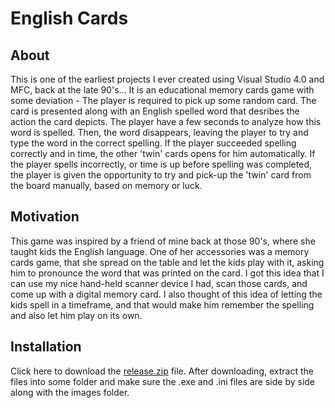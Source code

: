 # English Cards
## About
This is one of the earliest projects I ever created using Visual Studio 4.0 and MFC, back at the late 90's...
It is an educational memory cards game with some deviation - 
The player is required to pick up some random card.
The card is presented along with an English spelled word that desribes the action the card depicts.
The player have a few seconds to analyze how this word is spelled.
Then, the word disappears, leaving the player to try and type the word in the correct spelling.
If the player succeeded spelling correctly and in time, the other 'twin' cards opens for him automatically.
If the player spells incorrectly, or time is up before spelling was completed, the player is given the opportunity
to try and pick-up the 'twin' card from the board manually, based on memory or luck.

## Motivation
This game was inspired by a friend of mine back at those 90's, where she taught kids the English language.
One of her accessories was a memory cards game, that she spread on the table and let the kids play with it,
asking him to pronounce the word that was printed on the card.
I got this idea that I can use my nice hand-held scanner device I had, scan those cards,
and come up with a digital memory card. I also thought of this idea of letting the kids spell in a timeframe,
and that would make him remember the spelling and also let him play on its own.

## Installation
Click here to download the [release.zip](https://github.com/alphap8/myapps/raw/main/EnglishCards/Release.zip) file.
After downloading, extract the files into some folder and make sure the .exe and .ini files are side by side along with the images folder.
